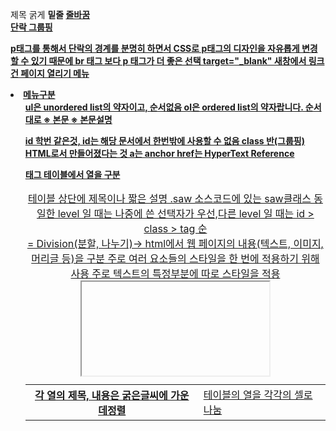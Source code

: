 제목 <h>
굵게 <strong>
밑줄 <u>
줄바꿈 <br>
단락 그룹핑 </p> <p>
 p태그를 통해서 단락의 경계를 분명히 하면서
 CSS로 p태그의 디자인을 자유롭게 변경할 수 있기 때문에 br 태그 보다 p 태그가 더 좋은 선택
target="_blank" 새창에서 링크 건 페이지 열리기
메뉴 <li> 
메뉴구분 <ul> 
  ul은 unordered list의 약자이고, 순서없음
  ol은 ordered list의 약자랍니다. 순서대로
※ 본문 <body>
※ 본문설명 <head>

id 학번 같은것, id는 해당 문서에서 한번밖에 사용할 수 없음
class 반(그룹핑)
HTML로서 만들어졌다는 것 <!doctype html>
a는 anchor
href는 HyperText Reference
<table>태그
 <tr>테이블에서 열을 구분
 <th>각 열의 제목, 내용은 굵은글씨에 가운데정렬
 <td>테이블의 열을 각각의 셀로 나눔
 <caption>테이블 상단에 제목이나 짧은 설명
.saw 소스코드에 있는 saw클래스
동일한 level 일 때는 나중에 쓴 선택자가 우선,다른 level 일 때는 id > class > tag 순
<div>= Division(분할, 나누기)-> html에서 웹 페이지의 내용(텍스트, 이미지, 머리글 등)을 구분
                              주로 여러 요소들의 스타일을 한 번에 적용하기 위해 사용
<span> 주로 텍스트의 특정부분에 따로 스타일을 적용
<iframe> 웹 안에 또 다른 웹 페이지를 삽입

<header> HTML문서나 섹션에 대한 헤더
<nav> HTML문서의 탐색링크를 정의
<section> HTML문서에서 섹션
<article> HTML문서에서 독립적인 하나의 글
<aside>	HTML문서에서 페이지 부분 이외의 콘텐츠
<footer> HTML문서나 섹션부분에 대한 푸터

form 요소의 전달 방식
    GET 방식? 주소에 데이터를 추가하여 전달
       데이터가 주소 입력창에 그대로 나타나며, 전송할수 있는 데이터크기 제한적
       검색엔진의 쿼리와 같이 크기가작고 중요도가 낮은정보를 보낼때 주로사용

    POST 방식? 데이터를 별도로 첨부하여 전달
       데이터가 외부에 드러나지 않으며, 전송할수 있는 데이터의크기 제한X
       보안성 및 활용성이 좋다

대표적인 input 요소의 타입
    텍스트 입력(text)
    비밀번호 입력(password)
    라디오 버튼(radio)
    체크박스(checkbox)
    파일 선택(file)
    선택 입력(select)
    문장 입력(textarea)
    버튼 입력(button)
    전송 버튼(submit)
    필드셋(fieldset) (데이터들을 묶어줘서 표시)

document.write이라는 행위 자체는 html 문서에 결과값을 표시
코드<함수<객체 (객체에 속한 함수는 '메소드')
함수에서 뭔가 가지고오려면 return 필요

HTML로는 웹의 내용을 작성하고, CSS로는 웹을 디자인하며, 자바스크립트로는 웹의 동작을 구현

HTML 문서를 XHTML 문서로 변환하는 방법
   1. 첫줄에 다음 코드를 추가합니다.
       <!DOCTYPE html PUBLIC "-//W3C//DTD XHTML 1.0 Transitional//EN"
       "http://www.w3.org/TR/xhtml1/DTD/xhtml1-transitional.dtd">
       <html xmlns="http://www.w3.org/1999/xhtml">
   2. xmlns 속성을 추가합니다.
   3. 모든 태그 이름을 소문자로 바꿔줍니다.
   4. 모든 빈 태그를 닫아줍니다.
   5. 모든 속성 이름을 소문자로 바꿔줍니다.
   6. 모든 속성값을 따옴표로 둘러쌉니다.

스타일 우선순위
  인라인 스타일? style 속성(html 태그에 style="")
  내부(외부)스타일 시트? style 태그(<head>사이에)
  웹 브라우저 기본 스타일

CSS 선택자(selector)? 스타일을 적용할 HTML 요소를 선택하는데 사용하는 대표적인 선택자
  HTML 요소 선택자
  아이디(id) 선택자
  클래스(class) 선택자

  background	모든 background 속성을 이용한 스타일을 한 줄에 설정할 수 있음.
  background-color	HTML 요소의 배경색을 설정함.
  background-image	HTML 요소의 배경 이미지를 설정함.
  background-repeat	설정된 배경 이미지의 반복 유무를 설정함.
  background-position	반복되지 않는 배경 이미지의 상대 위치를 설정함.
  background-attachment	배경 이미지를 스크롤과는 무관하게 해당 위치에 고정시킴.
  
  color	텍스트의 색상을 설정함.
  direction	텍스트가 쓰이는 방향을 설정함.
  letter-spacing	텍스트 내에서 문자 사이의 간격을 설정함.
  word-spacing	텍스트 내에서 단어 사이의 간격을 설정함.
  text-indent	단락의 첫 줄을 들여쓰기할지 안 할지를 설정함.
  text-align	텍스트의 수평 방향 정렬을 설정함.
  text-decoration	텍스트에 여러 가지 효과를 설정하거나 제거함.
  text-transform	텍스트에 포함된 영문자에 대한 대소문자를 설정함.
  line-height	텍스트의 줄 간격을 설정함.
  text-shadow	텍스트에 그림자 효과를 설정함.
  unicode-bidi	direction 속성과 같이 사용하여 텍스트의 기본 출력 방향을 설정함.
  vertical-align	HTML 요소 내의 수직 방향 정렬을 설정함.
  white-space	HTML 요소 내의 여백을 설정함.
  
  font	모든 font 속성을 이용한 스타일을 한 줄에 설정할 수 있음.
  font-family	텍스트의 글꼴 집합(font family)을 설정함.
  font-style	주로 이탤릭체를 사용하기 위해 사용함.
  font-variant	텍스트에 포함된 영문자 중 소문자만을 작은 대문자(small-caps) 글꼴로 변경시킴.
  font-weight	텍스트를 얼마나 두껍게 표현할지를 설정함.
  font-size	텍스트의 크기를 설정함.
